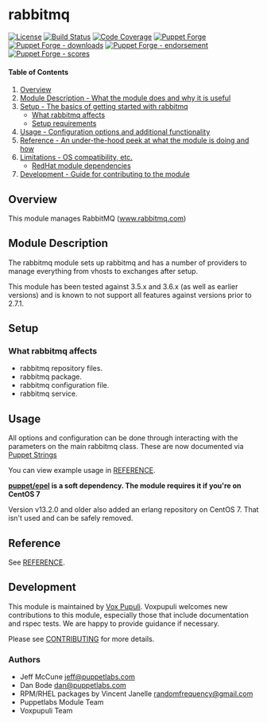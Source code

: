 # rabbitmq

[![License](https://img.shields.io/github/license/voxpupuli/puppet-rabbitmq.svg)](https://github.com/voxpupuli/puppet-rabbitmq/blob/master/LICENSE)
[![Build Status](https://travis-ci.org/voxpupuli/puppet-rabbitmq.svg?branch=master)](https://travis-ci.org/voxpupuli/puppet-rabbitmq)
[![Code Coverage](https://coveralls.io/repos/github/voxpupuli/puppet-rabbitmq/badge.svg?branch=master)](https://coveralls.io/github/voxpupuli/puppet-rabbitmq)
[![Puppet Forge](https://img.shields.io/puppetforge/v/puppet/rabbitmq.svg)](https://forge.puppetlabs.com/puppet/rabbitmq)
[![Puppet Forge - downloads](https://img.shields.io/puppetforge/dt/puppet/rabbitmq.svg)](https://forge.puppetlabs.com/puppet/rabbitmq)
[![Puppet Forge - endorsement](https://img.shields.io/puppetforge/e/puppet/rabbitmq.svg)](https://forge.puppetlabs.com/puppet/rabbitmq)
[![Puppet Forge - scores](https://img.shields.io/puppetforge/f/puppet/rabbitmq.svg)](https://forge.puppetlabs.com/puppet/rabbitmq)

#### Table of Contents

1. [Overview](#overview)
2. [Module Description - What the module does and why it is useful](#module-description)
3. [Setup - The basics of getting started with rabbitmq](#setup)
    * [What rabbitmq affects](#what-rabbitmq-affects)
    * [Setup requirements](#setup-requirements)
4. [Usage - Configuration options and additional functionality](#usage)
5. [Reference - An under-the-hood peek at what the module is doing and how](#reference)
5. [Limitations - OS compatibility, etc.](#limitations)
   * [RedHat module dependencies](#redhat-module-dependecies)
6. [Development - Guide for contributing to the module](#development)

## Overview

This module manages RabbitMQ (www.rabbitmq.com)

## Module Description
The rabbitmq module sets up rabbitmq and has a number of providers to manage
everything from vhosts to exchanges after setup.

This module has been tested against 3.5.x and 3.6.x (as well as earlier
versions) and is known to not support all features against versions
prior to 2.7.1.

## Setup

### What rabbitmq affects

* rabbitmq repository files.
* rabbitmq package.
* rabbitmq configuration file.
* rabbitmq service.

## Usage

All options and configuration can be done through interacting with the parameters
on the main rabbitmq class.
These are now documented via [Puppet Strings](https://github.com/puppetlabs/puppet-strings)

You can view example usage in [REFERENCE](REFERENCE.md).

**[puppet/epel](https://forge.puppet.com/modules/puppet/epel) is a soft dependency. The module requires it if you're on CentOS 7**

Version v13.2.0 and older also added an erlang repository on CentOS 7. That isn't used and can be safely removed.

## Reference

See [REFERENCE](REFERENCE.md).

## Development

This module is maintained by [Vox Pupuli](https://voxpupuli.org/). Voxpupuli
welcomes new contributions to this module, especially those that include
documentation and rspec tests. We are happy to provide guidance if necessary.

Please see [CONTRIBUTING](.github/CONTRIBUTING.md) for more details.

### Authors
* Jeff McCune <jeff@puppetlabs.com>
* Dan Bode <dan@puppetlabs.com>
* RPM/RHEL packages by Vincent Janelle <randomfrequency@gmail.com>
* Puppetlabs Module Team
* Voxpupuli Team
